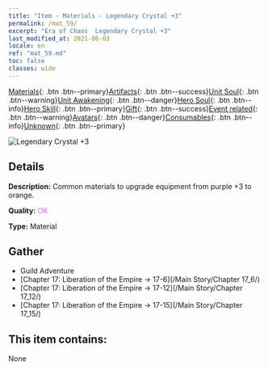 ```yaml
---
title: "Item - Materials - Legendary Crystal +3"
permalink: /mat_59/
excerpt: "Era of Chaos  Legendary Crystal +3"
last_modified_at: 2021-06-03
locale: en
ref: "mat_59.md"
toc: false
classes: wide
---
```

 [Materials](/Items/){: .btn .btn--primary}[Artifacts](/Items/Artifacts/){: .btn .btn--success}[Unit Soul](/Items/UnitSoul/){: .btn .btn--warning}[Unit Awakening](/Items/UnitAwakening/){: .btn .btn--danger}[Hero Soul](/Items/HeroSoul/){: .btn .btn--info}[Hero Skill](/Items/HeroSkill/){: .btn .btn--primary}[Gift](/Items/Gift/){: .btn .btn--success}[Event related](/Items/Events/){: .btn .btn--warning}[Avatars](/Items/Avatars/){: .btn .btn--danger}[Consumables](/Items/Consumables/){: .btn .btn--info}[Unknown](/Items/Unknown/){: .btn .btn--primary}

 ![Legendary Crystal +3](/images/t/i_cailiao_shuijing2.png)

## Details
 **Description:** Common materials to upgrade equipment from purple +3 to orange.

 **Quality:** <span style="color: #DA70D6">OK</span>

 **Type:** Material

## Gather

*    Guild Adventure 
*    [Chapter 17: Liberation of the Empire -> 17-6](/Main Story/Chapter 17_6/) 
*    [Chapter 17: Liberation of the Empire -> 17-12](/Main Story/Chapter 17_12/) 
*    [Chapter 17: Liberation of the Empire -> 17-15](/Main Story/Chapter 17_15/) 

## This item contains:

  None

